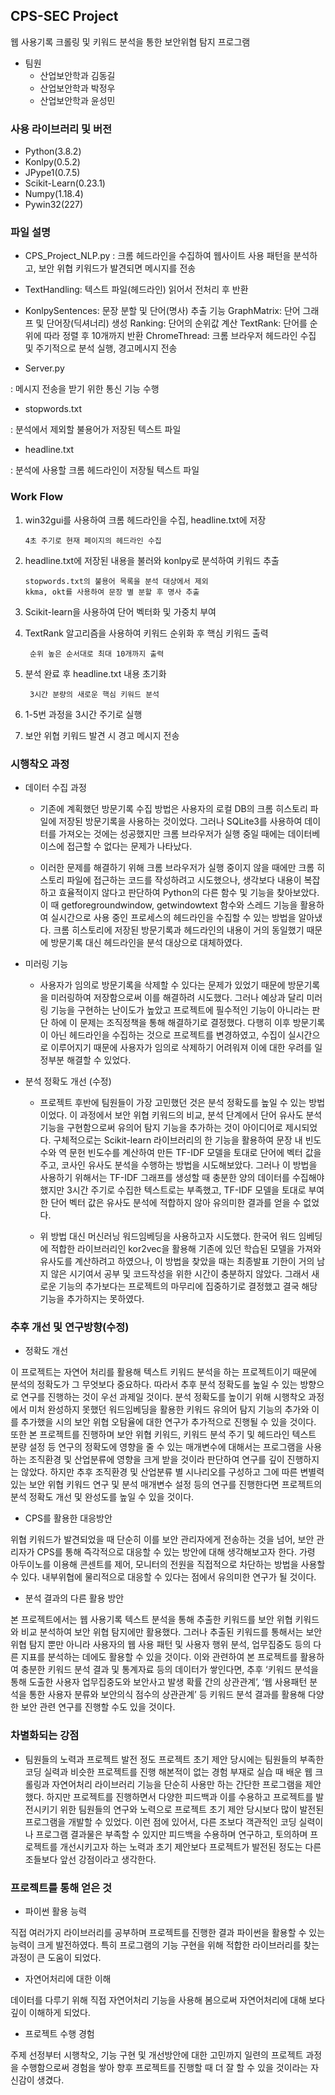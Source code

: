 ## CPS-SEC Project
웹 사용기록 크롤링 및 키워드 분석을 통한 보안위협 탐지 프로그램
- 팀원
    - 산업보안학과 김동길
    - 산업보안학과 박정우    
    - 산업보안학과 윤성민

### 사용 라이브러리 및 버전
- Python(3.8.2)
- Konlpy(0.5.2)
- JPype1(0.7.5)  
- Scikit-Learn(0.23.1)
- Numpy(1.18.4)
- Pywin32(227)

### 파일 설명
- CPS_Project_NLP.py : 크롬 헤드라인을 수집하여 웹사이트 사용 패턴을 분석하고, 보안 위협 키워드가 발견되면 메시지를 전송
- TextHandling: 텍스트 파일(헤드라인) 읽어서 전처리 후 반환
- KonlpySentences: 문장 분할 및 단어(명사) 추출 기능
    GraphMatrix: 단어 그래프 및 단어장(딕셔너리) 생성
    Ranking: 단어의 순위값 계산
    TextRank: 단어를 순위에 따라 정렬 후 10개까지 반환
    ChromeThread: 크롬 브라우저 헤드라인 수집 및 주기적으로 분석 실행, 경고메시지 전송        
    
- Server.py

: 메시지 전송을 받기 위한 통신 기능 수행
   
- stopwords.txt

: 분석에서 제외할 불용어가 저장된 텍스트 파일
    
- headline.txt

: 분석에 사용할 크롬 헤드라인이 저장될 텍스트 파일

### Work Flow

1. win32gui를 사용하여 크롬 헤드라인을 수집, headline.txt에 저장
        
       4초 주기로 현재 페이지의 헤드라인 수집

2. headline.txt에 저장된 내용을 불러와 konlpy로 분석하여 키워드 추출

       stopwords.txt의 불용어 목록을 분석 대상에서 제외
       kkma, okt를 사용하여 문장 별 분할 후 명사 추출

3. Scikit-learn을 사용하여 단어 벡터화 및 가중치 부여

4. TextRank 알고리즘을 사용하여 키워드 순위화 후 핵심 키워드 출력

        순위 높은 순서대로 최대 10개까지 출력

5. 분석 완료 후 headline.txt 내용 초기화

        3시간 분량의 새로운 핵심 키워드 분석

6. 1-5번 과정을 3시간 주기로 실행

7. 보안 위협 키워드 발견 시 경고 메시지 전송

### 시행착오 과정
- 데이터 수집 과정

    - 기존에 계획했던 방문기록 수집 방법은 사용자의 로컬 DB의 크롬 히스토리 파일에 저장된 방문기록을 사용하는 것이었다. 그러나 SQLite3를 사용하여 데이터를 가져오는 것에는 성공했지만 크롬 브라우저가 실행 중일 때에는 데이터베이스에 접근할 수 없다는 문제가 나타났다.

    - 이러한 문제를 해결하기 위해 크롬 브라우저가 실행 중이지 않을 때에만 크롬 히스토리 파일에 접근하는 코드를 작성하려고 시도했으나, 생각보다 내용이 복잡하고 효율적이지 않다고 판단하여 Python의 다른 함수 및 기능을 찾아보았다. 이 때 getforegroundwindow, getwindowtext 함수와 스레드 기능을 활용하여 실시간으로 사용 중인 프로세스의 헤드라인을 수집할 수 있는 방법을 알아냈다. 크롬 히스토리에 저장된 방문기록과 헤드라인의 내용이 거의 동일했기 때문에 방문기록 대신 헤드라인을 분석 대상으로 대체하였다.

- 미러링 기능

    - 사용자가 임의로 방문기록을 삭제할 수 있다는 문제가 있었기 때문에 방문기록을 미러링하여 저장함으로써 이를 해결하려 시도했다. 그러나 예상과 달리 미러링 기능을 구현하는 난이도가 높았고 프로젝트에 필수적인 기능이 아니라는 판단 하에 이 문제는 조직정책을 통해 해결하기로 결정했다. 다행히 이후 방문기록이 아닌 헤드라인을 수집하는 것으로 프로젝트를 변경하였고, 수집이 실시간으로 이루어지기 때문에 사용자가 임의로 삭제하기 어려워져 이에 대한 우려를 일정부분 해결할 수 있었다.

- 분석 정확도 개선 (수정)

    - 프로젝트 후반에 팀원들이 가장 고민했던 것은 분석 정확도를 높일 수 있는 방법이었다. 이 과정에서 보안 위협 키워드의 비교, 분석 단계에서 단어 유사도 분석 기능을 구현함으로써 유의어 탐지 기능을 추가하는 것이 아이디어로 제시되었다. 구체적으로는 Scikit-learn 라이브러리의 한 기능을 활용하여 문장 내 빈도수와 역 문헌 빈도수를 계산하여 만든 TF-IDF 모델을 토대로 단어에 벡터 값을 주고, 코사인 유사도 분석을 수행하는 방법을 시도해보았다. 그러나 이 방법을 사용하기 위해서는 TF-IDF 그래프를 생성할 때 충분한 양의 데이터를 수집해야 했지만 3시간 주기로 수집한 텍스트로는 부족했고, TF-IDF 모델을 토대로 부여한 단어 벡터 값은 유사도 분석에 적합하지 않아 유의미한 결과를 얻을 수 없었다.

    - 위 방법 대신 머신러닝 워드임베딩을 사용하고자 시도했다. 한국어 워드 임베딩에 적합한 라이브러리인 kor2vec을 활용해 기존에 있던 학습된 모델을 가져와 유사도를 계산하려고 하였으나, 이 방법을 찾았을 때는 최종발표 기한이 거의 남지 않은 시기여서 공부 및 코드작성을 위한 시간이 충분하지 않았다. 그래서 새로운 기능의 추가보다는 프로젝트의 마무리에 집중하기로 결정했고 결국 해당 기능을 추가하지는 못하였다.

### 추후 개선 및 연구방향(수정)
- 정확도 개선

이 프로젝트는 자연어 처리를 활용해 텍스트 키워드 분석을 하는 프로젝트이기 때문에 분석의 정확도가 그 무엇보다 중요하다. 따라서 추후 분석 정확도를 높일 수 있는 방향으로 연구를 진행하는 것이 우선 과제일 것이다. 분석 정확도를 높이기 위해 시행착오 과정에서 미처 완성하지 못했던 워드임베딩을 활용한 키워드 유의어 탐지 기능의 추가와 이를 추가했을 시의 보안 위협 오탐율에 대한 연구가 추가적으로 진행될 수 있을 것이다. 
또한 본 프로젝트를 진행하며 보안 위협 키워드, 키워드 분석 주기 및 헤드라인 텍스트 분량 설정 등 연구의 정확도에 영향을 줄 수 있는 매개변수에 대해서는 프로그램을 사용하는 조직환경 및 산업분류에 영향을 크게 받을 것이라 판단하여 연구를 깊이 진행하지는 않았다. 하지만 추후 조직환경 및 산업분류 별 시나리오를 구성하고 그에 따른 변별력 있는 보안 위협 키워드 연구 및 분석 매개변수 설정 등의 연구를 진행한다면 프로젝트의 분석 정확도 개선 및 완성도를 높일 수 있을 것이다.

- CPS를 활용한 대응방안

위협 키워드가 발견되었을 때 단순히 이를 보안 관리자에게 전송하는 것을 넘어, 보안 관리자가 CPS를 통해 즉각적으로 대응할 수 있는 방안에 대해 생각해보고자 한다. 가령 아두이노를 이용해 콘센트를 제어, 모니터의 전원을 직접적으로 차단하는 방법을 사용할 수 있다. 내부위협에 물리적으로 대응할 수 있다는 점에서 유의미한 연구가 될 것이다.

- 분석 결과의 다른 활용 방안

본 프로젝트에서는 웹 사용기록 텍스트 분석을 통해 추출한 키워드를 보안 위협 키워드와 비교 분석하여 보안 위협 탐지에만 활용했다. 그러나 추출된 키워드를 통해서는 보안 위협 탐지 뿐만 아니라 사용자의 웹 사용 패턴 및 사용자 행위 분석, 업무집중도 등의 다른 지표를 분석하는 데에도 활용할 수 있을 것이다. 이와 관련하여 본 프로젝트를 활용하여 충분한 키워드 분석 결과 및 통계자료 등의 데이터가 쌓인다면, 추후 ‘키워드 분석을 통해 도출한 사용자 업무집중도와 보안사고 발생 확률 간의 상관관계’, ‘웹 사용패턴 분석을 통한 사용자 분류와 보안의식 점수의 상관관계’ 등 키워드 분석 결과를 활용해 다양한 보안 관련 연구를 진행할 수도 있을 것이다.

### 차별화되는 강점
-	팀원들의 노력과 프로젝트 발전 정도
프로젝트 초기 제안 당시에는 팀원들의 부족한 코딩 실력과 비슷한 프로젝트를 진행 해본적이 없는 경험 부재로 실습 때 배운 웹 크롤링과 자연어처리 라이브러리 기능을 단순히 사용만 하는 간단한 프로그램을 제안했다. 하지만 프로젝트를 진행하면서 다양한 피드백과 이를 수용하고 프로젝트를 발전시키기 위한 팀원들의 연구와 노력으로 프로젝트 초기 제안 당시보다 많이 발전된 프로그램을 개발할 수 있었다. 이런 점에 있어서, 다른 조보다 객관적인 코딩 실력이나 프로그램 결과물은 부족할 수 있지만 피드백을 수용하며 연구하고, 토의하며 프로젝트를 개선시키고자 하는 노력과 초기 제안보다 프로젝트가 발전된 정도는 다른 조들보다 앞선 강점이라고 생각한다.

### 프로젝트를 통해 얻은 것

- 파이썬 활용 능력

직접 여러가지 라이브러리를 공부하며 프로젝트를 진행한 결과 파이썬을 활용할 수 있는 능력이 크게 발전하였다. 특히 프로그램의 기능 구현을 위해 적합한 라이브러리를 찾는 과정이 큰 도움이 되었다.

- 자연어처리에 대한 이해

데이터를 다루기 위해 직접 자연어처리 기능을 사용해 봄으로써 자연어처리에 대해 보다 깊이 이해하게 되었다.

- 프로젝트 수행 경험

주제 선정부터 시행착오, 기능 구현 및 개선방안에 대한 고민까지 일련의 프로젝트 과정을 수행함으로써 경험을 쌓아 향후 프로젝트를 진행할 때 더 잘 할 수 있을 것이라는 자신감이 생겼다.
